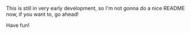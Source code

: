This is still in very early development, so I'm not gonna do a nice README now, if you want to, go ahead!

Have fun!